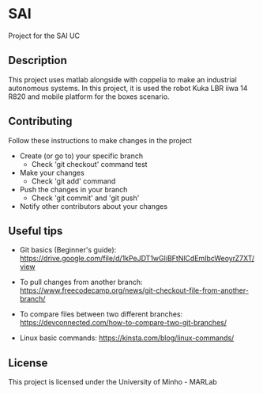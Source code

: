 # SAI

Project for the SAI UC 

## Description

This project uses matlab alongside with coppelia to make an industrial autonomous systems. In this project, it is used the robot Kuka LBR iiwa 14 R820 and mobile platform for the boxes scenario.

## Contributing

Follow these instructions to make changes in the project

- Create (or go to) your specific branch
    - Check 'git checkout' command test
- Make your changes
    - Check 'git add' command
- Push the changes in your branch
    - Check 'git commit' and 'git push'
- Notify other contributors about your changes

## Useful tips

- Git basics (Beginner's guide):
https://drive.google.com/file/d/1kPeJDT1wGIiBFtNlCdEmIbcWeoyrZ7XT/view

- To pull changes from another branch:
https://www.freecodecamp.org/news/git-checkout-file-from-another-branch/

- To compare files between two different branches:
https://devconnected.com/how-to-compare-two-git-branches/

- Linux basic commands:
https://kinsta.com/blog/linux-commands/


## License

This project is licensed under the University of Minho - MARLab

